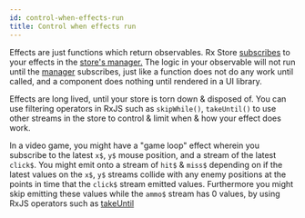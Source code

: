 ```yaml
---
id: control-when-effects-run
title: Control when effects run
---
```


Effects are just functions which return observables. Rx Store [subscribes](https://rxjs-dev.firebaseapp.com/guide/subscription) to your effects in the [store's manager.](../basic-concepts/manager.md) The logic in your observable will not run until the [manager](../basic-concepts/manager.md) subscribes, just like a function does not do any work until called, and a component does nothing until rendered in a UI library.

Effects are long lived, until your store is torn down & disposed of. You can use filtering operators in RxJS such as `skipWhile()`, `takeUntil()` to use other streams in the store to control & limit when & how your effect does work.

In a video game, you might have a "game loop" effect wherein you subscribe to the latest `x$`, `y$` mouse position, and a stream of the latest `click$`. You might emit onto a stream of `hit$` & `miss$` depending on if the latest values on the `x$`, `y$` streams collide with any enemy positions at the points in time that the `click$` stream emitted values. Furthermore you might skip emitting these values while the `ammo$` stream has 0 values, by using RxJS operators such as [takeUntil](https://rxjs-dev.firebaseapp.com/api/operators/takeUntil)
